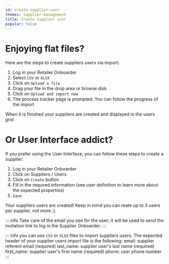 ```yaml
---
id: create-supplier-user
themes: supplier-management
title: Create supplier user
popular: false
---
```


# Enjoying flat files?

Here are the steps to create suppliers users via import:

1. Log in your Retailer Onboarder
1. Select `CSV` or `XLSX`
1. Click on `Upload a file`
1. Drag your file in the drop area or browse disk
1. Click on `Upload and import now`
1. The process tracker page is prompted. You can follow the progress of the import

When it is finished your suppliers are created and displayed in the users grid

# Or User Interface addict?

If you prefer using the User Interface, you can follow these steps to create a supplier:

1. Log in your Retailer Onboarder
1. Click on Suppliers / Users
1. Click on `Create` button
1. Fill in the required information (see user definition to learn more about the expected properties)
1. `Save`

Your suppliers users are created! Keep in mind you can reate up to 3 users per supplier, not more ;).

::: info
Take care of the email you use for the user; it will be used to send the invitation link to log in the Supplier Onboarder.
:::

::: info
you can use `CSV` or `XLSX` files to import suppliers users. The expected header of your supplier users import file is the following:
    email: supplier referent email (required)
    last_name: supplier user's last name (required)
    first_name: supplier user's first name (required)
    phone: user phone number
:::
